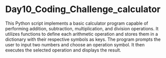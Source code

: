 # Day10_Coding_Challenge_calculator
This Python script implements a basic calculator program capable of performing addition, subtraction, multiplication, and division operations. It utilizes functions to define each arithmetic operation and stores them in a dictionary with their respective symbols as keys. The program prompts the user to input two numbers and choose an operation symbol. It then executes the selected operation and displays the result.
